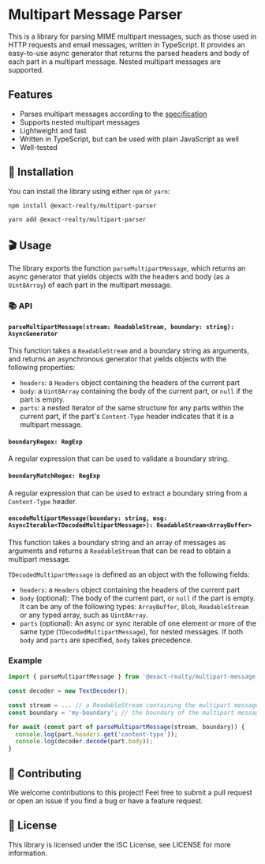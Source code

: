 # Multipart Message Parser

This is a library for parsing MIME multipart messages, such as those used in
HTTP requests and email messages, written in TypeScript. It provides an
easy-to-use async generator that returns the parsed headers and body of each
part in a multipart message. Nested multipart messages are supported.

## Features

  * Parses multipart messages according to the
    [specification](https://www.ietf.org/rfc/rfc2046.html#section-5.1)
  * Supports nested multipart messages
  * Lightweight and fast
  * Written in TypeScript, but can be used with plain JavaScript as well
  * Well-tested

## 🚀 Installation

You can install the library using either `npm` or `yarn`:

```sh
npm install @exact-realty/multipart-parser
```

```sh
yarn add @exact-realty/multipart-parser
```

## 🎬 Usage

The library exports the function `parseMultipartMessage`, which returns an async
generator that yields objects with the headers and body (as a `Uint8Array`) of
each part in the multipart message.

### 📚 API

#### `parseMultipartMessage(stream: ReadableStream, boundary: string): AsyncGenerator`

This function takes a `ReadableStream` and a boundary string as arguments, and
returns an asynchronous generator that yields objects with the following
properties:

  * `headers`: a `Headers` object containing the headers of the current part
  * `body`: a `Uint8Array` containing the body of the current part, or `null` if
    the part is empty.
  * `parts`: a nested iterator of the same structure for any parts within the
    current part, if the part's `Content-Type` header indicates that it is a
multipart message.

#### `boundaryRegex: RegExp`

A regular expression that can be used to validate a boundary string.

#### `boundaryMatchRegex: RegExp`

A regular expression that can be used to extract a boundary string from a
`Content-Type` header.

#### `encodeMultipartMessage(boundary: string, msg: AsyncIterable<TDecodedMultipartMessage>): ReadableStream<ArrayBuffer>`

This function takes a boundary string and an array of messages as arguments and returns a `ReadableStream` that can be read to obtain a multipart message.

`TDecodedMultipartMessage` is defined as an object with the following fields:

  * `headers`: a `Headers` object containing the headers of the current part
  * `body` (optional): The body of the current part, or `null` if the part is
     empty. It can be any of the following types: `ArrayBuffer`, `Blob`, `ReadableStream` or any typed array, such as `Uint8Array`.
  * `parts` (optional): An async or sync iterable of one element or more of
     the same type (`TDecodedMultipartMessage`), for nested messages. If both
     `body` and `parts` are specified, `body` takes precedence.

### Example

```js
import { parseMultipartMessage } from '@exact-realty/multipart-message-parser';

const decoder = new TextDecoder();

const stream = ... // a ReadableStream containing the multipart message
const boundary = 'my-boundary'; // the boundary of the multipart message

for await (const part of parseMultipartMessage(stream, boundary)) {
  console.log(part.headers.get('content-type'));
  console.log(decoder.decode(part.body));
}
```

## 🤝 Contributing

We welcome contributions to this project! Feel free to submit a pull request or
open an issue if you find a bug or have a feature request.

## 📄 License

This library is licensed under the ISC License, see LICENSE for more
information.
